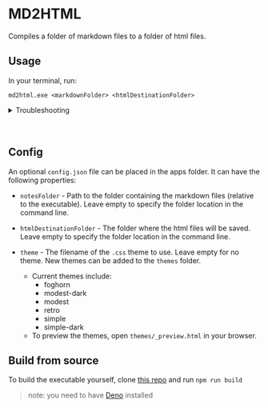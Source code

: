 # MD2HTML

Compiles a folder of markdown files to a folder of html files.

## Usage
In your terminal, run:

`md2html.exe <markdownFolder> <htmlDestinationFolder>`

<details>
	<summary>Troubleshooting</summary>
	Your terminal should be in the same directory as the executable.  If not, you can specify the path to the executable as the first argument.  i.e. with an absolute path - `C:\Users\John\Desktop\md2html.exe <markdownFolder> <htmlDestinationFolder>`, or a relative path - `../../Desktop/md2html.exe <markdownFolder> <htmlDestinationFolder>`
</details>

<br>
<br>

## Config
An optional `config.json` file can be placed in the apps folder.  It can have the following properties:

- `notesFolder` - Path to the folder containing the markdown files (relative to the executable).  Leave empty to specify
the folder location in the command line.

- `htmlDestinationFolder` - The folder where the html files will be saved.  Leave empty to specify
the folder location in the command line.

- `theme` - The filename of the `.css` theme to use.  Leave empty for no theme.  New themes can be added to the `themes` folder.
  - Current themes include:
    - foghorn
    - modest-dark
    - modest
    - retro
    - simple
    - simple-dark
  - To preview the themes, open `themes/_preview.html` in your browser.


## Build from source
To build the executable yourself, clone [this repo](https://github.com/FractalHQ/md2html/) and run `npm run build`
> note: you need to have [Deno](https://deno.land) installed